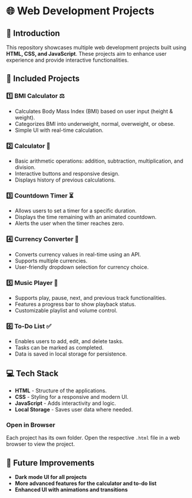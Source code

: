 # 🌐 Web Development Projects

## 🚀 Introduction
This repository showcases multiple web development projects built using **HTML, CSS, and JavaScript**. These projects aim to enhance user experience and provide interactive functionalities.

## 📌 Included Projects

### 1️⃣ BMI Calculator ⚖️
- Calculates Body Mass Index (BMI) based on user input (height & weight).
- Categorizes BMI into underweight, normal, overweight, or obese.
- Simple UI with real-time calculation.

### 2️⃣ Calculator 🧮
- Basic arithmetic operations: addition, subtraction, multiplication, and division.
- Interactive buttons and responsive design.
- Displays history of previous calculations.

### 3️⃣ Countdown Timer ⏳
- Allows users to set a timer for a specific duration.
- Displays the time remaining with an animated countdown.
- Alerts the user when the timer reaches zero.

### 4️⃣ Currency Converter 💱
- Converts currency values in real-time using an API.
- Supports multiple currencies.
- User-friendly dropdown selection for currency choice.

### 5️⃣ Music Player 🎵
- Supports play, pause, next, and previous track functionalities.
- Features a progress bar to show playback status.
- Customizable playlist and volume control.

### 6️⃣ To-Do List ✅
- Enables users to add, edit, and delete tasks.
- Tasks can be marked as completed.
- Data is saved in local storage for persistence.

## 💻 Tech Stack
- **HTML** - Structure of the applications.
- **CSS** - Styling for a responsive and modern UI.
- **JavaScript** - Adds interactivity and logic.
- **Local Storage** - Saves user data where needed.

### Open in Browser
Each project has its own folder. Open the respective `.html` file in a web browser to view the project.

## 🌟 Future Improvements
- **Dark mode UI for all projects**
- **More advanced features for the calculator and to-do list**
- **Enhanced UI with animations and transitions**

